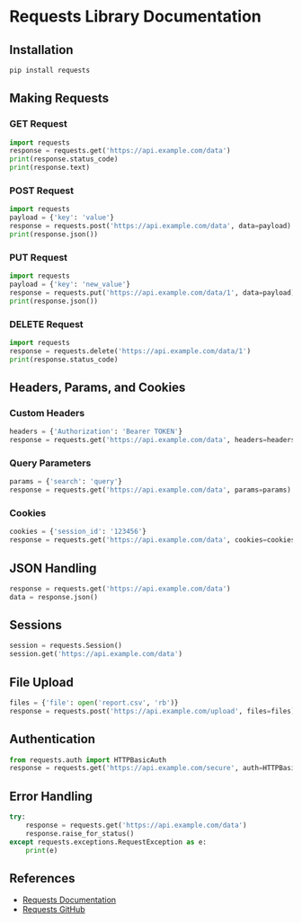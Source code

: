 # Requests Library Documentation

## Installation

```bash
pip install requests
```

## Making Requests

### GET Request
```python
import requests
response = requests.get('https://api.example.com/data')
print(response.status_code)
print(response.text)
```

### POST Request
```python
import requests
payload = {'key': 'value'}
response = requests.post('https://api.example.com/data', data=payload)
print(response.json())
```

### PUT Request
```python
import requests
payload = {'key': 'new_value'}
response = requests.put('https://api.example.com/data/1', data=payload)
print(response.json())
```

### DELETE Request
```python
import requests
response = requests.delete('https://api.example.com/data/1')
print(response.status_code)
```

## Headers, Params, and Cookies

### Custom Headers
```python
headers = {'Authorization': 'Bearer TOKEN'}
response = requests.get('https://api.example.com/data', headers=headers)
```

### Query Parameters
```python
params = {'search': 'query'}
response = requests.get('https://api.example.com/data', params=params)
```

### Cookies
```python
cookies = {'session_id': '123456'}
response = requests.get('https://api.example.com/data', cookies=cookies)
```

## JSON Handling
```python
response = requests.get('https://api.example.com/data')
data = response.json()
```

## Sessions
```python
session = requests.Session()
session.get('https://api.example.com/data')
```

## File Upload
```python
files = {'file': open('report.csv', 'rb')}
response = requests.post('https://api.example.com/upload', files=files)
```

## Authentication
```python
from requests.auth import HTTPBasicAuth
response = requests.get('https://api.example.com/secure', auth=HTTPBasicAuth('user', 'pass'))
```

## Error Handling
```python
try:
    response = requests.get('https://api.example.com/data')
    response.raise_for_status()
except requests.exceptions.RequestException as e:
    print(e)
```

## References
- [Requests Documentation](https://docs.python-requests.org/en/latest/)
- [Requests GitHub](https://github.com/psf/requests)